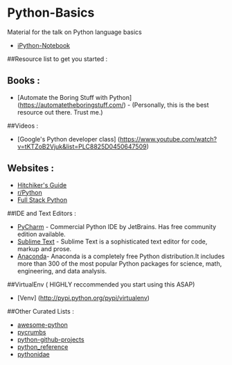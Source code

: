 # Python-Basics
Material for the talk on Python language basics
* [iPython-Notebook](http://nbviewer.ipython.org/github/ACM-SNU/Python-Basics/blob/master/Part%20I.ipynb)

##Resource list to get you started :  

## Books :
* [Automate the Boring Stuff with Python] (https://automatetheboringstuff.com/) - (Personally, this is the best resource out there. Trust me.)

##Videos :
* [Google's Python developer class] (https://www.youtube.com/watch?v=tKTZoB2Vjuk&list=PLC8825D0450647509)

## Websites : 
* [Hitchiker's Guide ](http://docs.python-guide.org/en/latest/)
* [r/Python](https://www.reddit.com/r/python)
* [Full Stack Python](http://www.fullstackpython.com/)

##IDE and Text Editors : 
* [PyCharm](https://www.jetbrains.com/pycharm/) - Commercial Python IDE by JetBrains. Has free community edition available.
* [Sublime Text](http://www.sublimetext.com/) - Sublime Text is a sophisticated text editor for code, markup and prose.
* [Anaconda](https://www.continuum.io/downloads)-  Anaconda is a completely free Python distribution.It includes more than 300 of the most popular Python packages for science, math, engineering, and data analysis. 

##VirtualEnv ( HIGHLY reccommended you start using this ASAP) 
* [Venv] (http://pypi.python.org/pypi/virtualenv)

##Other Curated Lists  : 
* [awesome-python](https://raw.githubusercontent.com/vinta/awesome-python/)
* [pycrumbs](https://github.com/kirang89/pycrumbs/blob/master/pycrumbs.md)
* [python-github-projects](https://github.com/checkcheckzz/python-github-projects)
* [python_reference](https://github.com/rasbt/python_reference)
* [pythonidae](https://github.com/svaksha/pythonidae)
    
